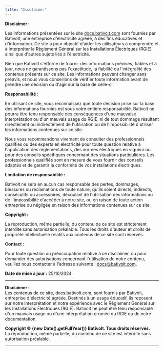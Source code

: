 ```yaml
---
title: "Disclaimer"
---
```


**Disclaimer :**

Les informations présentées sur le site [docs.bativolt.com](http://docs.bativolt.com) sont fournies par Bativolt, une entreprise d'électricité agréée, à des fins éducatives et d'information. Ce site a pour objectif d'aider les utilisateurs à comprendre et à interpréter le Règlement Général sur les Installations Électriques (RGIE) ainsi que d'autres sujets liés à l'électricité. 

Bien que Bativolt s'efforce de fournir des informations précises, fiables et à jour, nous ne garantissons pas l'exactitude, la fiabilité ou l'intégralité des contenus présents sur ce site. Les informations peuvent changer sans préavis, et nous vous conseillons de vérifier toute information avant de prendre une décision ou d'agir sur la base de celle-ci.

**Responsabilité :**

En utilisant ce site, vous reconnaissez que toute décision prise sur la base des informations fournies est sous votre entière responsabilité. Bativolt ne pourra être tenu responsable des conséquences d'une mauvaise interprétation ou d'un mauvais usage du RGIE, ni de tout dommage résultant directement ou indirectement de l'utilisation ou de l'impossibilité d'utiliser les informations contenues sur ce site.

Nous vous recommandons vivement de consulter des professionnels qualifiés ou des experts en électricité pour toute question relative à l'application des réglementations, des normes électriques en vigueur ou pour des conseils spécifiques concernant des situations particulières. Les professionnels qualifiés sont en mesure de vous fournir des conseils adaptés et de garantir la conformité de vos installations électriques.

**Limitation de responsabilité :**

Bativolt ne sera en aucun cas responsable des pertes, dommages, blessures ou réclamations de toute nature, qu'ils soient directs, indirects, consécutifs ou accessoires, découlant de l'utilisation des informations ou de l'impossibilité d'accéder à notre site, ou en raison de toute action entreprise ou négligée en raison des informations contenues sur ce site.

**Copyright :**

La reproduction, même partielle, du contenu de ce site est strictement interdite sans autorisation préalable. Tous les droits d'auteur et droits de propriété intellectuelle relatifs aux contenus de ce site sont réservés. 

**Contact :**

Pour toute question ou préoccupation relative à ce disclaimer, ou pour demander des autorisations concernant l'utilisation de notre contenu, veuillez nous contacter à l'adresse suivante : [docs@bativolt.com](mailto:docs@bativolt.com).

**Date de mise à jour :** 25/10/2024.

---

**Disclaimer :**  
Les contenus de ce site, docs.bativolt.com, sont fournis par Bativolt, entreprise d'électricité agréée. Destinés à un usage éducatif, ils reposent sur notre interprétation et notre expérience avec le Règlement Général sur les Installations Électriques (RGIE). Bativolt ne peut être tenu responsable d'un mauvais usage ou d'une interprétation erronée du RGIE ou de notre documentation.

**Copyright © {new Date().getFullYear()} Bativolt. Tous droits réservés.**  
La reproduction, même partielle, du contenu de ce site est interdite sans autorisation préalable.

---
